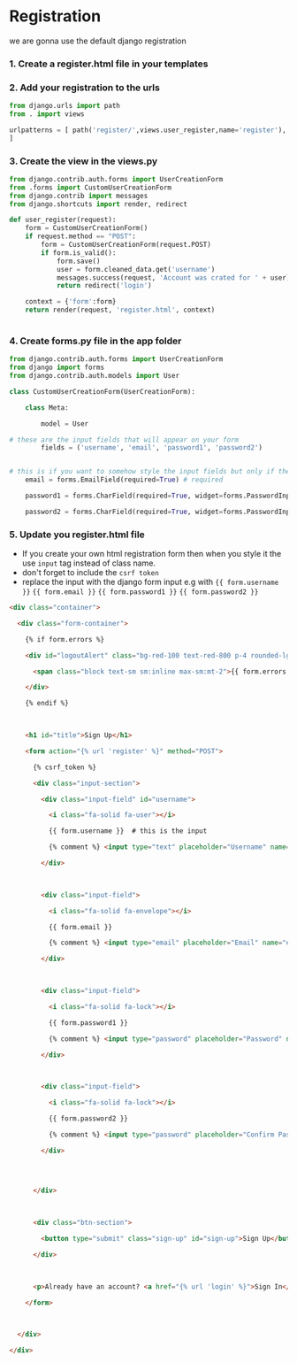 # Registration

we are gonna use the default django registration

### 1. Create a register.html file in your templates

### 2. Add your registration to the urls

```python
from django.urls import path
from . import views

urlpatterns = [	path('register/',views.user_register,name='register'),
]
```


### 3. Create the view in the views.py

```python
from django.contrib.auth.forms import UserCreationForm
from .forms import CustomUserCreationForm
from django.contrib import messages
from django.shortcuts import render, redirect

def user_register(request):
	form = CustomUserCreationForm()
	if request.method == "POST":
		form = CustomUserCreationForm(request.POST)
		if form.is_valid():
			form.save()
			user = form.cleaned_data.get('username')
			messages.success(request, 'Account was crated for ' + user) # you should show this message in the login page so update your login.html
			return redirect('login')

	context = {'form':form}
	return render(request, 'register.html', context)
	
```


### 4. Create forms.py file in the app folder

```python
from django.contrib.auth.forms import UserCreationForm
from django import forms
from django.contrib.auth.models import User

class CustomUserCreationForm(UserCreationForm):

    class Meta:

        model = User

# these are the input fields that will appear on your form
        fields = ('username', 'email', 'password1', 'password2')


# this is if you want to somehow style the input fields but only if theres is a problem in the form likes the input is not required and the password shows instead of just showing dots
	email = forms.EmailField(required=True) # required

    password1 = forms.CharField(required=True, widget=forms.PasswordInput) # required, conceal passwd

    password2 = forms.CharField(required=True, widget=forms.PasswordInput)
```




### 5. Update you register.html file

- If you create your own html registration form then when you style it the use `input` tag instead of class name.
- don't forget to include the `csrf token` 
- replace the input with the django form input e.g
with `{{ form.username }}` `{{ form.email }}` `{{ form.password1 }}` `{{ form.password2 }}`

```html
<div class="container">

  <div class="form-container">

    {% if form.errors %}

    <div id="logoutAlert" class="bg-red-100 text-red-800 p-4 rounded-lg" role="alert">

      <span class="block text-sm sm:inline max-sm:mt-2">{{ form.errors }}</span>

    </div>

    {% endif %}

  

    <h1 id="title">Sign Up</h1>

    <form action="{% url 'register' %}" method="POST">

      {% csrf_token %}

      <div class="input-section">

        <div class="input-field" id="username">

          <i class="fa-solid fa-user"></i>

          {{ form.username }}  # this is the input

          {% comment %} <input type="text" placeholder="Username" name="username"> {% endcomment %}

        </div>

  

        <div class="input-field">

          <i class="fa-solid fa-envelope"></i>

          {{ form.email }}

          {% comment %} <input type="email" placeholder="Email" name="email"> {% endcomment %}

        </div>

  

        <div class="input-field">

          <i class="fa-solid fa-lock"></i>

          {{ form.password1 }}

          {% comment %} <input type="password" placeholder="Password" name="password1"> {% endcomment %}

        </div>

  

        <div class="input-field">

          <i class="fa-solid fa-lock"></i>

          {{ form.password2 }}

          {% comment %} <input type="password" placeholder="Confirm Password" name="password2"> {% endcomment %}

        </div>

  
  

      </div>

  

      <div class="btn-section">

        <button type="submit" class="sign-up" id="sign-up">Sign Up</button>

      </div>

  

      <p>Already have an account? <a href="{% url 'login' %}">Sign In</a></p>

    </form>

  

  </div>

</div>
```